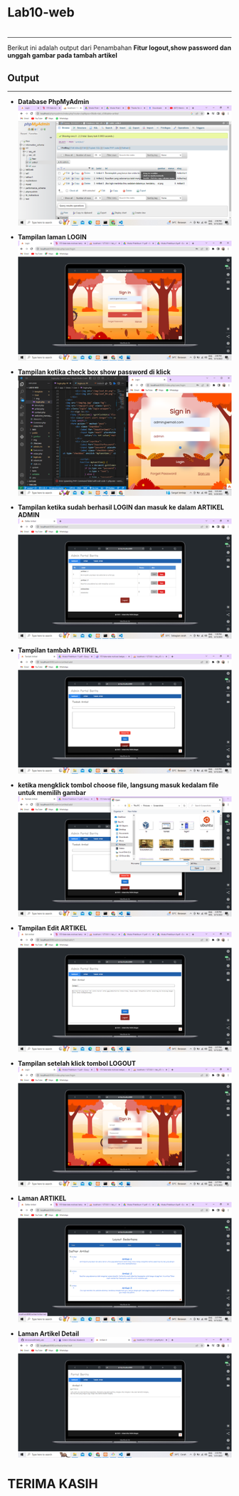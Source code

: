 # Lab10-web
# 
---
Berikut ini adalah output dari Penambahan **Fitur logout,show password dan unggah gambar pada tambah artikel**

## Output
---

- **Database PhpMyAdmin**
![img0](img/0.png)

- **Tampilan laman LOGIN**
![img1](img/1.png)

- **Tampilan ketika check box show password di klick**
![img2](img/8.png)

- **Tampilan ketika sudah berhasil LOGIN dan masuk ke dalam ARTIKEL ADMIN**
![img2](img/2.png)

- **Tampilan tambah ARTIKEL**
![img3](img/3.png)

- **ketika mengklick tombol choose file, langsung masuk kedalam file untuk memilih gambar**
![img4](img/4.png)

- **Tampilan Edit ARTIKEL**
![img5](img/5.png)

- **Tampilan setelah klick tombol LOGOUT**
![img6](img/7.png)

- **Laman ARTIKEL**
![img6](img/6.png)

- **Laman Artikel Detail**
![img9](ci5/lab8/artikel-detail.png)


# TERIMA KASIH 
